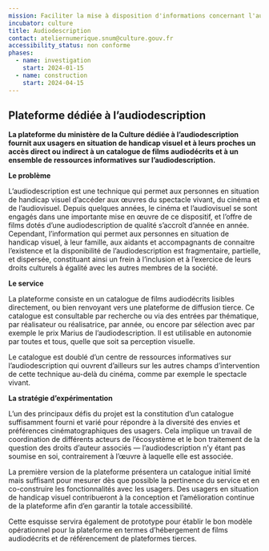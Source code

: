 ```yaml
---
mission: Faciliter la mise à disposition d'informations concernant l'audiodescription d'oeuvres audiovisuelles
incubator: culture
title: Audiodescription
contact: ateliernumerique.snum@culture.gouv.fr
accessibility_status: non conforme
phases:
  - name: investigation
    start: 2024-01-15
  - name: construction
    start: 2024-04-15
---
```

## Plateforme dédiée à l’audiodescription

**La plateforme du ministère de la Culture dédiée à l’audiodescription fournit aux usagers en situation de handicap visuel et à leurs proches un accès direct ou indirect à un catalogue de films audiodécrits et à un ensemble de ressources informatives sur l’audiodescription.**

**Le problème** 

L’audiodescription est une technique qui permet aux personnes en situation de handicap visuel d’accéder aux œuvres du spectacle vivant, du cinéma et de l’audiovisuel. Depuis quelques années, le cinéma et l’audiovisuel se sont engagés dans une importante mise en œuvre de ce dispositif, et l’offre de films dotés d’une audiodescription de qualité s’accroît d’année en année. Cependant, l’information qui permet aux personnes en situation de handicap visuel, à leur famille, aux aidants et accompagnants de connaitre l’existence et la disponibilité de l’audiodescription est fragmentaire, partielle, et dispersée, constituant ainsi un frein à l’inclusion et à l’exercice de leurs droits culturels à égalité avec les autres membres de la société.

**Le service**

La plateforme consiste en un catalogue de films audiodécrits lisibles directement, ou bien renvoyant vers une plateforme de diffusion tierce. Ce catalogue est consultable par recherche ou via des entrées par thématique, par réalisateur ou réalisatrice, par année, ou encore par sélection avec par exemple le prix Marius de l’audiodescription. Il est utilisable en autonomie par toutes et tous, quelle que soit sa perception visuelle.

Le catalogue est doublé d’un centre de ressources informatives sur l’audiodescription qui ouvrent d’ailleurs sur les autres champs d’intervention de cette technique au-delà du cinéma, comme par exemple le spectacle vivant. 

**La stratégie d’expérimentation**

L’un des principaux défis du projet est la constitution d’un catalogue suffisamment fourni et varié pour répondre à la diversité des envies et préférences cinématographiques des usagers. Cela implique un travail de coordination de différents acteurs de l’écosystème et le bon traitement de la question des droits d’auteur associés — l’audiodescription n’y étant pas soumise en soi, contrairement à l’œuvre à laquelle elle est associée. 

La première version de la plateforme présentera un catalogue initial limité mais suffisant pour mesurer dès que possible la pertinence du service et en co-construire les fonctionnalités avec les usagers. Des usagers en situation de handicap visuel contribueront à la conception et l’amélioration continue de la plateforme afin d’en garantir la totale accessibilité.

Cette esquisse servira également de prototype pour établir le bon modèle opérationnel pour la plateforme en termes d’hébergement de films audiodécrits et de référencement de plateformes tierces.

